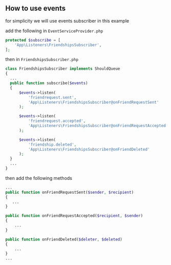 ## How to use events

for simplicity we will use events subscriber in this example

add the following in `EventServiceProvider.php`

```php
protected $subscribe = [
    'App\Listeners\FriendshipsSubscriber',
];
```

then in `FriendshipsSubscriber.php`

```php
class FriendshipsSubscriber implements ShouldQueue
{
  ...
  public function subscribe($events)
  {
      $events->listen(
          'friendrequest.sent',
          'App\Listeners\FriendshipsSubscriber@onFriendRequestSent'
      );

      $events->listen(
          'friendrequest.accepted',
          'App\Listeners\FriendshipsSubscriber@onFriendRequestAccepted'
      );

      $events->listen(
          'friendship.deleted',
          'App\Listeners\FriendshipsSubscriber@onFriendDeleted'
      );
  }
  ...
}

```

then add the following methods

```php
...
public function onFriendRequestSent($sender, $recipient)
{
   ...
}

public function onFriendRequestAccepted($recipient, $sender)
{
    ...
}

public function onFriendDeleted($deleter, $deleted)
{
    ...
}
...

```
